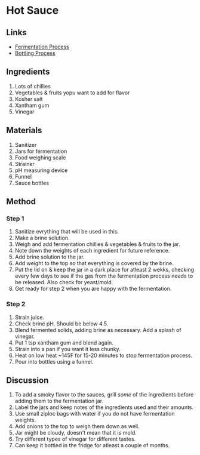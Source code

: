 # Hot Sauce

## Links

- [Fermentation Process](https://www.youtube.com/watch?v=cM4rl1eLE5M)
- [Bottling Process](https://www.youtube.com/watch?v=OEtG9a0EVUY)

## Ingredients

1. Lots of chillies
2. Vegetables & fruits yopu want to add for flavor
3. Kosher salt
4. Xantham gum
5. Vinegar

## Materials

1. Sanitizer
2. Jars for fermentation
3. Food weighing scale
4. Strainer
5. pH measuring device
6. Funnel
7. Sauce bottles

## Method

### Step 1

1. Sanitize evrything that will be used in this.
2. Make a brine solution.
3. Weigh and add fermentation chillies & vegetables & fruits to the jar.
4. Note down the weights of each ingredient for future reference.
5. Add brine solution to the jar.
6. Add weight to the top so that everything is covered by the brine.
7. Put the lid on & keep the jar in a dark place for atleast 2 wekks, checking every few days to see if the gas from the fermentation process needs to be released. Also check for yeast/mold.
8. Get ready for step 2 when you are happy with the fermentation.

### Step 2

1. Strain juice.
2. Check brine pH. Should be below 4.5.
3. Blend fermented solids, adding brine as necessary. Add a splash of vinegar.
4. Put 1 tsp xantham gum and blend again.
5. Strain into a pan if you want it less chunky.
6. Heat on low heat ~145F for 15-20 minutes to stop fermentation process.
7. Pour into bottles using a funnel.

## Discussion

1. To add a smoky flavor to the sauces, grill *some* of the ingredients before adding them to the fermentation jar.
2. Label the jars and keep notes of the ingredients used and their amounts.
3. Use small ziploc bags with water if you do not have fermentation weights.
4. Add onions to the top to weigh them down as well.
5. Jar might be cloudy, doesn't mean that it is mold.
6. Try different types of vinegar for different tastes.
7. Can keep it bottled in the fridge for atleast a couple of months.

